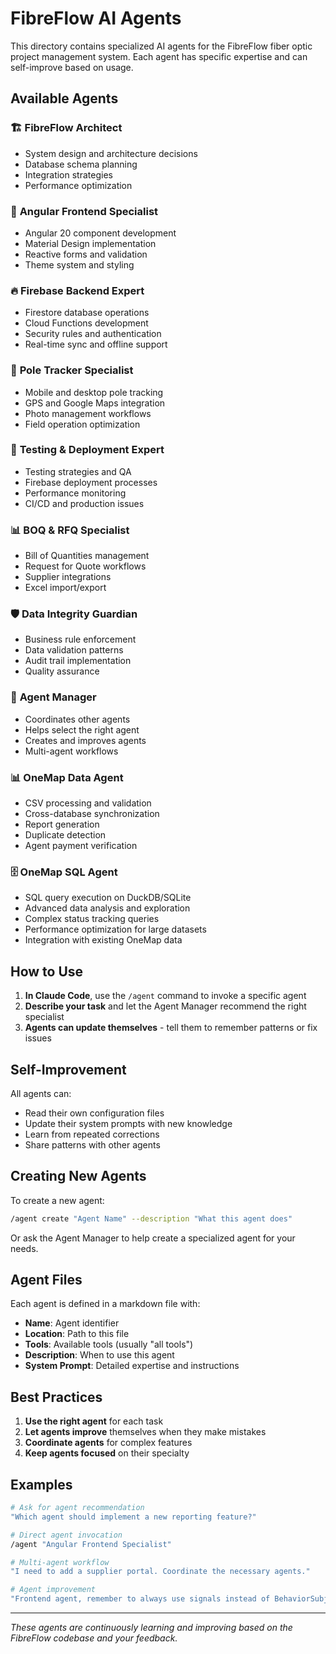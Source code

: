 # FibreFlow AI Agents

This directory contains specialized AI agents for the FibreFlow fiber optic project management system. Each agent has specific expertise and can self-improve based on usage.

## Available Agents

### 🏗️ **FibreFlow Architect**
- System design and architecture decisions
- Database schema planning
- Integration strategies
- Performance optimization

### 🎨 **Angular Frontend Specialist**
- Angular 20 component development
- Material Design implementation
- Reactive forms and validation
- Theme system and styling

### 🔥 **Firebase Backend Expert**
- Firestore database operations
- Cloud Functions development
- Security rules and authentication
- Real-time sync and offline support

### 📍 **Pole Tracker Specialist**
- Mobile and desktop pole tracking
- GPS and Google Maps integration
- Photo management workflows
- Field operation optimization

### 🚀 **Testing & Deployment Expert**
- Testing strategies and QA
- Firebase deployment processes
- Performance monitoring
- CI/CD and production issues

### 📊 **BOQ & RFQ Specialist**
- Bill of Quantities management
- Request for Quote workflows
- Supplier integrations
- Excel import/export

### 🛡️ **Data Integrity Guardian**
- Business rule enforcement
- Data validation patterns
- Audit trail implementation
- Quality assurance

### 🎯 **Agent Manager**
- Coordinates other agents
- Helps select the right agent
- Creates and improves agents
- Multi-agent workflows

### 📊 **OneMap Data Agent**
- CSV processing and validation
- Cross-database synchronization
- Report generation
- Duplicate detection
- Agent payment verification

### 🗄️ **OneMap SQL Agent**
- SQL query execution on DuckDB/SQLite
- Advanced data analysis and exploration
- Complex status tracking queries
- Performance optimization for large datasets
- Integration with existing OneMap data

## How to Use

1. **In Claude Code**, use the `/agent` command to invoke a specific agent
2. **Describe your task** and let the Agent Manager recommend the right specialist
3. **Agents can update themselves** - tell them to remember patterns or fix issues

## Self-Improvement

All agents can:
- Read their own configuration files
- Update their system prompts with new knowledge
- Learn from repeated corrections
- Share patterns with other agents

## Creating New Agents

To create a new agent:
```bash
/agent create "Agent Name" --description "What this agent does"
```

Or ask the Agent Manager to help create a specialized agent for your needs.

## Agent Files

Each agent is defined in a markdown file with:
- **Name**: Agent identifier
- **Location**: Path to this file
- **Tools**: Available tools (usually "all tools")
- **Description**: When to use this agent
- **System Prompt**: Detailed expertise and instructions

## Best Practices

1. **Use the right agent** for each task
2. **Let agents improve** themselves when they make mistakes
3. **Coordinate agents** for complex features
4. **Keep agents focused** on their specialty

## Examples

```bash
# Ask for agent recommendation
"Which agent should implement a new reporting feature?"

# Direct agent invocation
/agent "Angular Frontend Specialist"

# Multi-agent workflow
"I need to add a supplier portal. Coordinate the necessary agents."

# Agent improvement
"Frontend agent, remember to always use signals instead of BehaviorSubject"
```

---

*These agents are continuously learning and improving based on the FibreFlow codebase and your feedback.*